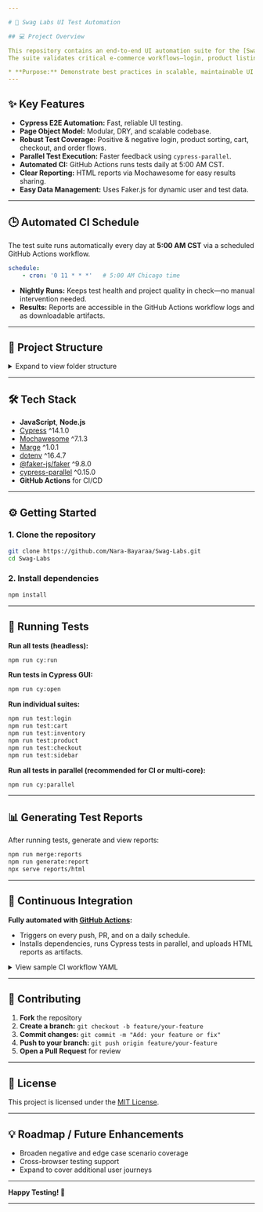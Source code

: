```yaml
---

# 🛒 Swag Labs UI Test Automation

## 💻 Project Overview

This repository contains an end-to-end UI automation suite for the [Swag Labs](https://www.saucedemo.com/) e-commerce web application, built with **Cypress** and the **Page Object Model (POM)** design pattern.
The suite validates critical e-commerce workflows—login, product listing, cart management, checkout, and order confirmation—ensuring a robust, user-friendly shopping experience.

* **Purpose:** Demonstrate best practices in scalable, maintainable UI test automation with modern JavaScript tooling.
---
```


## ✨ Key Features

* **Cypress E2E Automation:** Fast, reliable UI testing.
* **Page Object Model:** Modular, DRY, and scalable codebase.
* **Robust Test Coverage:** Positive & negative login, product sorting, cart, checkout, and order flows.
* **Parallel Test Execution:** Faster feedback using `cypress-parallel`.
* **Automated CI:** GitHub Actions runs tests daily at 5:00 AM CST.
* **Clear Reporting:** HTML reports via Mochawesome for easy results sharing.
* **Easy Data Management:** Uses Faker.js for dynamic user and test data.

---

## 🕒 Automated CI Schedule

The test suite runs automatically every day at **5:00 AM CST** via a scheduled GitHub Actions workflow.

```yaml
schedule:
    - cron: '0 11 * * *'   # 5:00 AM Chicago time
```

* **Nightly Runs:** Keeps test health and project quality in check—no manual intervention needed.
* **Results:** Reports are accessible in the GitHub Actions workflow logs and as downloadable artifacts.

---

## 📂 Project Structure

<details>
<summary>Expand to view folder structure</summary>

```
cypress/
├── e2e/                     # E2E test suites
│   ├── cart/                # Cart tests
│   ├── checkout/            # Checkout tests
│   ├── inventory/           # Inventory/product listing tests
│   ├── login/               # Login/auth tests
│   ├── product/             # Product detail tests
│   └── sidebar/             # Sidebar/navigation tests
├── fixtures/                # Test data (e.g. JSON)
├── reports/                 # Mochawesome HTML reports
├── screenshots/             # Failure screenshots
└── support/
    ├── helpers/
    │   └── generate-user-data.js   # Faker.js utilities
    ├── page-objects/               # Page Object files
    ├── commands.js                 # Custom Cypress commands
    ├── constants.js                # Reusable constants
    └── e2e.js                      # Common configs/utilities
```

</details>

---

## 🛠️ Tech Stack

* **JavaScript**, **Node.js**
* [Cypress](https://docs.cypress.io/) ^14.1.0
* [Mochawesome](https://github.com/adamgruber/mochawesome) ^7.1.3
* [Marge](https://github.com/marcomontalbano/marge) ^1.0.1
* [dotenv](https://www.npmjs.com/package/dotenv) ^16.4.7
* [@faker-js/faker](https://fakerjs.dev/) ^9.8.0
* [cypress-parallel](https://www.npmjs.com/package/cypress-parallel) ^0.15.0
* **GitHub Actions** for CI/CD

---

## ⚙️ Getting Started

### 1. Clone the repository

```bash
git clone https://github.com/Nara-Bayaraa/Swag-Labs.git
cd Swag-Labs
```

### 2. Install dependencies

```bash
npm install
```

---

## 🧪 Running Tests

**Run all tests (headless):**

```bash
npm run cy:run
```

**Run tests in Cypress GUI:**

```bash
npm run cy:open
```

**Run individual suites:**

```bash
npm run test:login
npm run test:cart
npm run test:inventory
npm run test:product
npm run test:checkout
npm run test:sidebar
```

**Run all tests in parallel (recommended for CI or multi-core):**

```bash
npm run cy:parallel
```

---

## 📊 Generating Test Reports

After running tests, generate and view reports:

```bash
npm run merge:reports
npm run generate:report
npx serve reports/html
```

---

## 🤖 Continuous Integration

**Fully automated with [GitHub Actions](https://github.com/features/actions):**

* Triggers on every push, PR, and on a daily schedule.
* Installs dependencies, runs Cypress tests in parallel, and uploads HTML reports as artifacts.

<details>
<summary>View sample CI workflow YAML</summary>

```yaml
name: Parallel Test Build

on:
  schedule:
    - cron: '0 11 * * *'   # 5:00 AM CST
  workflow_dispatch:
  pull_request:
    types: [opened, reopened, edited, synchronize]
  push:
    branches: [main]

jobs:
  cypress-parallel-e2e:
    runs-on: ubuntu-22.04
    steps:
      - uses: actions/checkout@v4.2.0
      - uses: actions/setup-node@v4
        with:
          node-version: '20.x'
      - uses: actions/cache@v4
        with:
          path: ~/.npm
          key: ${{ runner.os }}-npm-cache-${{ hashFiles('**/package-lock.json') }}
          restore-keys: |
            ${{ runner.os }}-npm-cache-
      - run: npm ci
      - name: Run Cypress E2E tests in parallel
        env:
          STANDARD_USER_USERNAME: ${{ secrets.STANDARD_USER_USERNAME }}
          STANDARD_USER_PASSWORD: ${{ secrets.STANDARD_USER_PASSWORD }}
        run: npm run cy:parallel
```

</details>

---

## 📝 Contributing

1. **Fork** the repository
2. **Create a branch:** `git checkout -b feature/your-feature`
3. **Commit changes:** `git commit -m "Add: your feature or fix"`
4. **Push to your branch:** `git push origin feature/your-feature`
5. **Open a Pull Request** for review

---

## 📜 License

This project is licensed under the [MIT License](./LICENSE).

---

## 💡 Roadmap / Future Enhancements

* Broaden negative and edge case scenario coverage
* Cross-browser testing support
* Expand to cover additional user journeys

---

**Happy Testing! 🚀**

---
